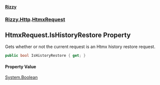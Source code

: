 #### [Rizzy](index 'index')
### [Rizzy.Http](Rizzy.Http 'Rizzy.Http').[HtmxRequest](Rizzy.Http.HtmxRequest 'Rizzy.Http.HtmxRequest')

## HtmxRequest.IsHistoryRestore Property

Gets whether or not the current request is an Htmx history restore request.

```csharp
public bool IsHistoryRestore { get; }
```

#### Property Value
[System.Boolean](https://docs.microsoft.com/en-us/dotnet/api/System.Boolean 'System.Boolean')